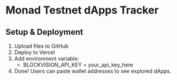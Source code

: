 # Monad Testnet dApps Tracker
## Setup & Deployment
1. Upload files to GitHub
2. Deploy to Vercel
3. Add environment variable:
   - BLOCKVISION_API_KEY = your_api_key_here
4. Done! Users can paste wallet addresses to see explored dApps.